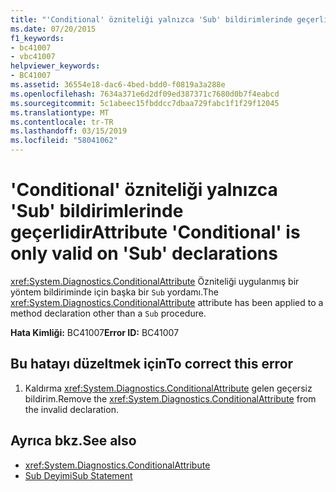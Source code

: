 ```yaml
---
title: "'Conditional' özniteliği yalnızca 'Sub' bildirimlerinde geçerlidir"
ms.date: 07/20/2015
f1_keywords:
- bc41007
- vbc41007
helpviewer_keywords:
- BC41007
ms.assetid: 36554e18-dac6-4bed-bdd0-f0819a3a288e
ms.openlocfilehash: 7634a371e6d2df09ed387371c7680d0b7f4eabcd
ms.sourcegitcommit: 5c1abeec15fbddcc7dbaa729fabc1f1f29f12045
ms.translationtype: MT
ms.contentlocale: tr-TR
ms.lasthandoff: 03/15/2019
ms.locfileid: "58041062"
---
```

# <a name="attribute-conditional-is-only-valid-on-sub-declarations"></a><span data-ttu-id="f176c-102">'Conditional' özniteliği yalnızca 'Sub' bildirimlerinde geçerlidir</span><span class="sxs-lookup"><span data-stu-id="f176c-102">Attribute 'Conditional' is only valid on 'Sub' declarations</span></span>
<span data-ttu-id="f176c-103"><xref:System.Diagnostics.ConditionalAttribute> Özniteliği uygulanmış bir yöntem bildiriminde için başka bir `Sub` yordamı.</span><span class="sxs-lookup"><span data-stu-id="f176c-103">The <xref:System.Diagnostics.ConditionalAttribute> attribute has been applied to a method declaration other than a `Sub` procedure.</span></span>  
  
 <span data-ttu-id="f176c-104">**Hata Kimliği:** BC41007</span><span class="sxs-lookup"><span data-stu-id="f176c-104">**Error ID:** BC41007</span></span>  
  
## <a name="to-correct-this-error"></a><span data-ttu-id="f176c-105">Bu hatayı düzeltmek için</span><span class="sxs-lookup"><span data-stu-id="f176c-105">To correct this error</span></span>  
  
1.  <span data-ttu-id="f176c-106">Kaldırma <xref:System.Diagnostics.ConditionalAttribute> gelen geçersiz bildirim.</span><span class="sxs-lookup"><span data-stu-id="f176c-106">Remove the <xref:System.Diagnostics.ConditionalAttribute> from the invalid declaration.</span></span>  
  
## <a name="see-also"></a><span data-ttu-id="f176c-107">Ayrıca bkz.</span><span class="sxs-lookup"><span data-stu-id="f176c-107">See also</span></span>

- <xref:System.Diagnostics.ConditionalAttribute>
- [<span data-ttu-id="f176c-108">Sub Deyimi</span><span class="sxs-lookup"><span data-stu-id="f176c-108">Sub Statement</span></span>](../../visual-basic/language-reference/statements/sub-statement.md)
